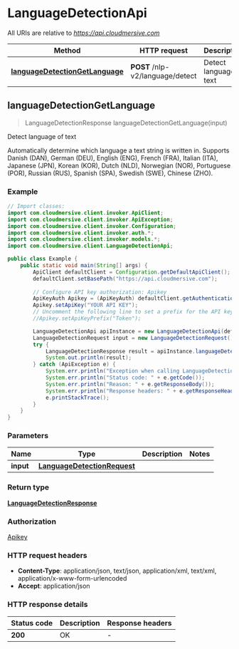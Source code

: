 # LanguageDetectionApi

All URIs are relative to *https://api.cloudmersive.com*

Method | HTTP request | Description
------------- | ------------- | -------------
[**languageDetectionGetLanguage**](LanguageDetectionApi.md#languageDetectionGetLanguage) | **POST** /nlp-v2/language/detect | Detect language of text



## languageDetectionGetLanguage

> LanguageDetectionResponse languageDetectionGetLanguage(input)

Detect language of text

Automatically determine which language a text string is written in.  Supports Danish (DAN), German (DEU), English (ENG), French (FRA), Italian (ITA), Japanese (JPN), Korean (KOR), Dutch (NLD), Norwegian (NOR), Portuguese (POR), Russian (RUS), Spanish (SPA), Swedish (SWE), Chinese (ZHO).

### Example

```java
// Import classes:
import com.cloudmersive.client.invoker.ApiClient;
import com.cloudmersive.client.invoker.ApiException;
import com.cloudmersive.client.invoker.Configuration;
import com.cloudmersive.client.invoker.auth.*;
import com.cloudmersive.client.invoker.models.*;
import com.cloudmersive.client.LanguageDetectionApi;

public class Example {
    public static void main(String[] args) {
        ApiClient defaultClient = Configuration.getDefaultApiClient();
        defaultClient.setBasePath("https://api.cloudmersive.com");
        
        // Configure API key authorization: Apikey
        ApiKeyAuth Apikey = (ApiKeyAuth) defaultClient.getAuthentication("Apikey");
        Apikey.setApiKey("YOUR API KEY");
        // Uncomment the following line to set a prefix for the API key, e.g. "Token" (defaults to null)
        //Apikey.setApiKeyPrefix("Token");

        LanguageDetectionApi apiInstance = new LanguageDetectionApi(defaultClient);
        LanguageDetectionRequest input = new LanguageDetectionRequest(); // LanguageDetectionRequest | 
        try {
            LanguageDetectionResponse result = apiInstance.languageDetectionGetLanguage(input);
            System.out.println(result);
        } catch (ApiException e) {
            System.err.println("Exception when calling LanguageDetectionApi#languageDetectionGetLanguage");
            System.err.println("Status code: " + e.getCode());
            System.err.println("Reason: " + e.getResponseBody());
            System.err.println("Response headers: " + e.getResponseHeaders());
            e.printStackTrace();
        }
    }
}
```

### Parameters


Name | Type | Description  | Notes
------------- | ------------- | ------------- | -------------
 **input** | [**LanguageDetectionRequest**](LanguageDetectionRequest.md)|  |

### Return type

[**LanguageDetectionResponse**](LanguageDetectionResponse.md)

### Authorization

[Apikey](../README.md#Apikey)

### HTTP request headers

- **Content-Type**: application/json, text/json, application/xml, text/xml, application/x-www-form-urlencoded
- **Accept**: application/json

### HTTP response details
| Status code | Description | Response headers |
|-------------|-------------|------------------|
| **200** | OK |  -  |

